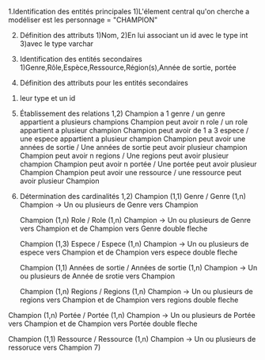 
1.Identification des entités principales
1)L'élement central qu'on cherche a modéliser est les personnage = "CHAMPION"
 
 2. Définition des attributs
 1)Nom,
 2)En lui associant un id avec le type int 
 3)avec le type varchar

 3. Identification des entités secondaires
 1)Genre,Rôle,Espèce,Ressource,Région(s),Année de sortie, portée

 4. Définition des attributs pour les entités secondaires
 1) leur type et un id
    
 5. Établissement des relations
1,2) Champion a 1 genre / un genre appartient a plusieurs champions
Champion peut avoir n role / un role appartient a plusieur champion
Champion peut avoir de 1 a 3 espece / une espece appartient a plusieur champion
Champion peut avoir une années de sortie / Une années de sortie peut avoir plusieur champion
Champion peut avoir n regions / Une regions peut avoir plusieur champion
Champion peut avoir n portée / Une portée peut avoir plusieur Champion
Champion peut avoir une ressource / une ressource peut avoir plusieur Champion

6. Détermination des cardinalités
1,2) Champion (1,1) Genre / Genre (1,n) Champion  -> Un ou plusieurs  de Genre vers Champion

   Champion (1,n) Role / Role (1,n) Champion -> Un ou plusieurs de Genre vers Champion et de Champion vers Genre double fleche
   
   Champion (1,3) Espece / Espece (1,n) Champion -> Un ou plusieurs de espece vers Champion et de Champion vers espece double fleche
   
   Champion (1,1) Années de sortie / Années de sortie (1,n) Champion -> Un ou plusieurs  de Année de srotie vers Champion
   
   Champion (1,n) Regions / Regions (1,n) Champion -> Un ou plusieurs de regions vers Champion et de Champion vers regions double fleche
   
  Champion (1,n) Portée / Portée (1,n) Champion -> Un ou plusieurs  de Portée vers Champion et de Champion vers Portée double fleche

  Champion (1,1) Ressource / Ressource (1,n) Champion -> Un ou plusieurs  de ressoruce vers Champion
7)

